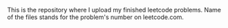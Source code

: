 This is the repository where I upload my finished leetcode problems.
Name of the files stands for the problem's number on leetcode.com.
